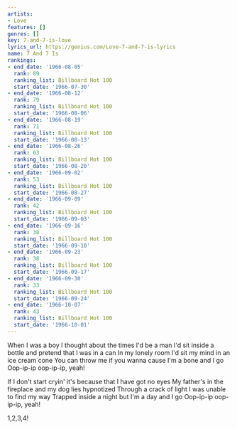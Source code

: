 ```yaml
---
artists:
- Love
features: []
genres: []
key: 7-and-7-is-love
lyrics_url: https://genius.com/Love-7-and-7-is-lyrics
name: 7 And 7 Is
rankings:
- end_date: '1966-08-05'
  rank: 89
  ranking_list: Billboard Hot 100
  start_date: '1966-07-30'
- end_date: '1966-08-12'
  rank: 79
  ranking_list: Billboard Hot 100
  start_date: '1966-08-06'
- end_date: '1966-08-19'
  rank: 71
  ranking_list: Billboard Hot 100
  start_date: '1966-08-13'
- end_date: '1966-08-26'
  rank: 63
  ranking_list: Billboard Hot 100
  start_date: '1966-08-20'
- end_date: '1966-09-02'
  rank: 53
  ranking_list: Billboard Hot 100
  start_date: '1966-08-27'
- end_date: '1966-09-09'
  rank: 42
  ranking_list: Billboard Hot 100
  start_date: '1966-09-03'
- end_date: '1966-09-16'
  rank: 38
  ranking_list: Billboard Hot 100
  start_date: '1966-09-10'
- end_date: '1966-09-23'
  rank: 38
  ranking_list: Billboard Hot 100
  start_date: '1966-09-17'
- end_date: '1966-09-30'
  rank: 33
  ranking_list: Billboard Hot 100
  start_date: '1966-09-24'
- end_date: '1966-10-07'
  rank: 43
  ranking_list: Billboard Hot 100
  start_date: '1966-10-01'
---
```

When I was a boy I thought about the times I'd be a man
I'd sit inside a bottle and pretend that I was in a can
In my lonely room I'd sit my mind in an ice cream cone
You can throw me if you wanna cause I'm a bone and I go
Oop-ip-ip oop-ip-ip, yeah!


If I don't start cryin' it's because that I have got no eyes
My father's in the fireplace and my dog lies hypnotized
Through a crack of light I was unable to find my way
Trapped inside a night but I'm a day and I go
Oop-ip-ip oop-ip-ip, yeah!

1,2,3,4!
